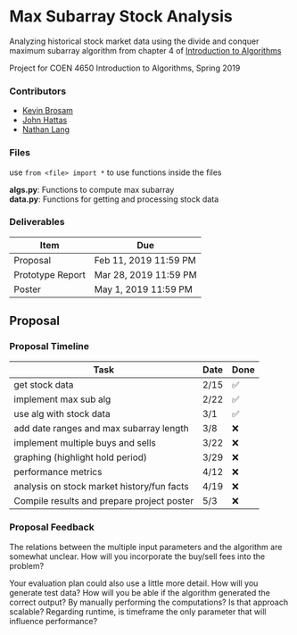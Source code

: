 # Max Subarray Stock Analysis
Analyzing historical stock market data using the divide and conquer maximum subarray algorithm from chapter 4 of [Introduction to Algorithms](https://en.wikipedia.org/wiki/Introduction_to_Algorithms)

Project for COEN 4650 Introduction to Algorithms, Spring 2019

### Contributors
* [Kevin Brosam](https://github.com/KevinBrosam)
* [John Hattas](https://github.com/hattas)
* [Nathan Lang](https://github.com/Nathanlang14)

### Files
use `from <file> import *` to use functions inside the files

**algs.py**: Functions to compute max subarray<br>
**data.py**: Functions for getting and processing stock data

### Deliverables
Item | Due
-- | --
Proposal | Feb 11, 2019 11:59 PM
Prototype Report | Mar 28, 2019 11:59 PM
Poster | May 1, 2019 11:59 PM

## Proposal

### Proposal Timeline
Task | Date | Done
-- | -- | --
get stock data | 2/15 | :white_check_mark:
implement max sub alg | 2/22 | :white_check_mark:
use alg with stock data | 3/1 | :white_check_mark:
add date ranges and max subarray length | 3/8 | :x:
implement multiple buys and sells | 3/22 | :x:
graphing (highlight hold period) | 3/29 | :x:
performance metrics | 4/12 | :x:
analysis on stock market history/fun facts | 4/19 | :x:
Compile results and prepare project poster | 5/3 | :x:

### Proposal Feedback
The relations between the multiple input parameters and the algorithm are somewhat unclear. How will you incorporate the buy/sell fees into the problem?

Your evaluation plan could also use a little more detail. How will you generate test data? How will you be able if the algorithm generated the correct output? By manually performing the computations? Is that approach scalable? Regarding runtime, is timeframe the only parameter that will influence performance?
